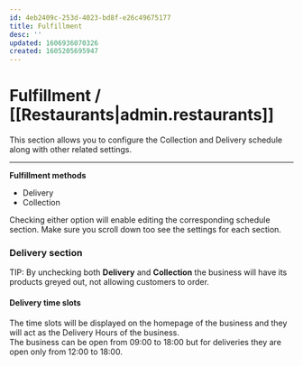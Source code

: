 ```yaml
---
id: 4eb2409c-253d-4023-bd8f-e26c49675177
title: Fulfillment
desc: ''
updated: 1606936070326
created: 1605205695947
---
```


<!-- CSS -->
<link rel="stylesheet" href="https://cdn.jsdelivr.net/npm/bootstrap@4.5.3/dist/css/bootstrap.min.css" integrity="sha384-TX8t27EcRE3e/ihU7zmQxVncDAy5uIKz4rEkgIXeMed4M0jlfIDPvg6uqKI2xXr2" crossorigin="anonymous">
<!-- jQuery and JS bundle w/ Popper.js -->
<script src="https://code.jquery.com/jquery-3.5.1.slim.min.js" integrity="sha384-DfXdz2htPH0lsSSs5nCTpuj/zy4C+OGpamoFVy38MVBnE+IbbVYUew+OrCXaRkfj" crossorigin="anonymous"></script>
<script src="https://cdn.jsdelivr.net/npm/bootstrap@4.5.3/dist/js/bootstrap.bundle.min.js" integrity="sha384-ho+j7jyWK8fNQe+A12Hb8AhRq26LrZ/JpcUGGOn+Y7RsweNrtN/tE3MoK7ZeZDyx" crossorigin="anonymous"></script>
<!-- Font Awesome -->
<script src="https://kit.fontawesome.com/489c6dd9c4.js" crossorigin="anonymous"></script>

# Fulfillment / [[Restaurants|admin.restaurants]]

<div class="alert alert-info" role="alert">
This section allows you to configure the Collection and Delivery schedule along with other related settings.
</div>

---

**Fulfillment methods**

- Delivery
- Collection

Checking either option will enable editing the corresponding schedule section.
Make sure you scroll down too see the settings for each section.


### Delivery section

<span class="badge badge-info">TIP:</span><span> By unchecking both <strong>Delivery</strong> and <strong>Collection</strong> the business will have its products greyed out, not allowing customers to order.</span>

#### Delivery time slots
<div class="alert alert-warning" role="alert">
The time slots will be displayed on the homepage of the business and they will act as the Delivery Hours of the business.<br>The business can be open from 09:00 to 18:00 but for deliveries they are open only from 12:00 to 18:00.
</div>

